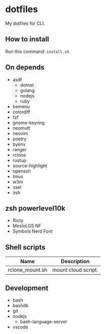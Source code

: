 # dotfiles

My dotfiles for CLI.

## How to install

Run this command: `install.sh`

## On depends

- asdf
  - dotnet
  - golang
  - nodejs
  - ruby
- bemenu
- colordiff
- fzf
- gnome-keyring
- neomutt
- neovim
- poetry
- pyenv
- ranger
- rclone
- rustup
- source-highlight
- openssh
- tmux
- w3m
- xsel
- zsh

## zsh powerlevel10k

- Ricty
- MesloLGS NF
- Symbols Nerd Font

## Shell scripts

| Name            | Description         |
| --------------- | ------------------- |
| rclone_mount.sh | mount cloud script. |

## Development

- bash
- bashdb
- git
- nodejs
  - bash-language-server
- vscode
